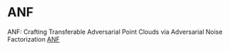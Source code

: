 # ANF
ANF: Crafting Transferable Adversarial Point Clouds via Adversarial Noise Factorization [ANF](https://github.com/haichen-ber/ANF)

